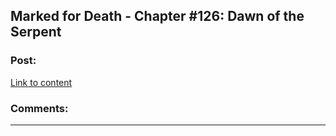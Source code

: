 ## Marked for Death - Chapter #126: Dawn of the Serpent

### Post:

[Link to content]()

### Comments:

---

